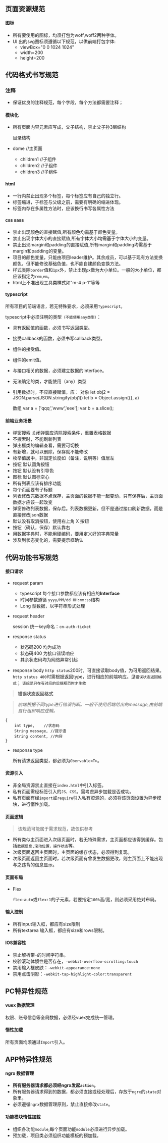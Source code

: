 页面资源规范
---
#### 图标
- 所有要使用的图标，均须打包为woff,woff2两种字体。
- UI 出的svg图标须遵循以下规范，以供前端打包字体:
    - viewBox="0 0 1024 1024"
    - width=200
    - height=200



代码格式书写规范
---
###  注释
- 保证优良的注释规范，每个字段，每个方法都需要注释；

#### 模块化
- 所有页面内容元素应写成，父子结构，禁止父子孙3层结构

    目录结构
- dome //主页面
  - children1 //子组件
  - children2 //子组件
  - children3 //子组件
  
#### html
-   一行内禁止出现多个标签，每个标签应有自己的独立行。
-   标签缩进，子标签与父级之前，需要有明确的缩进体现。
-   标签内存在多属性方法时，应该换行书写各属性方法

#### css sass
- 禁止出现颜色的直接赋值,所有颜色均需基于颜色变量。
- 禁止出现字体大小的直接赋值,所有字体大小均需基于字体大小的变量。
- 禁止出现margin和padding的直接赋值,所有margin和padding均需基于margin和padding的变量。
- 项目的颜色变量，只能由项目leader维护。其余成员，可以基于现有方法变换颜色，但不能修改基础色值，也不能自建颜色变换方法。
- 样式类除`border`值和`1px`外，禁止出现`px`做为大小单位。一般的大小单位，都应该指定为`rem`,`em`。
- html上不准出现工具类样式如"m-4 p-1"等等

#### typescript
所有项目的前端语言，若无特殊要求，必须采用`Typescript`。

typescript中必须注明的类型`（不能使用any类型）`：

- 具有返回值的函数，必须书写返回类型。
- 接受callback的函数，必须书写callback类型。
- 组件的接受值。
- 组件的emit值。
- 与接口相关的数据，必须建立数据的Interface。
- 无法确定的类，才能使用（any）类型
- 引用数据时，不应直接赋值，应：
   对象 let obj2 = JSON.parse(JSON.stringify(obj1))
        let b = Object.assign({}, a)
        
   数组  var a = ['qqq','www','eee'];
         var b = a.slice();     


#### 前端业务场景
- 弹窗搜索 关闭弹窗应清除搜索条件，重置表格数据
- 不搜索时，不能刷新列表
- 弹出框类的编辑查看，需要可切换
- 有新增，就可以删除，保存就不能修改
- 枚举值居中，非固定长度如（备注，说明等）值居左
- 按钮 默认圆角按钮
- 按钮 默认没有引导色
- 图标 默认图标空心
- 所有列表应该有排序功能
- 每个页面要有子标题
- 列表修改完数据不点保存，主页面的数据不能一起变动，只有保存后，主页面数据才应该一起改变
- 弹窗修改列表数据，保存后。列表数据更新，但不是通过接口刷新数据，而是直接修改json数据
- 默认没有取消按钮，使用右上角 X 按钮
- 按钮（确认，保存）默认靠右
- 用数据字典时，不能用硬编码，要用定义好的字典常量
- 涉及到状态变化的，需要提示框确认


代码功能书写规范
---
#### 接口请求
- request param
    
    - typescript 每个接口参数都应该有相应的**Interface**
    - 时间参数遵循 `yyyy/MM/dd HH:mm:ss`结构
    - Long 型数据，以字符串形式处理
- request header

    session 统一key命名：`cm-auth-ticket`

- response status 
    
    - 状态码200 均为成功
    - 状态码400 为接口错误响应    
    - 其余状态码均为网络异常引起 
    
- response body
    `http status`200时，可直接读取body值，为可用返回结果。`http status 400`时需根据返回type，进行相应的前端响应。见`错误状态返回格式`； `该规范只在有对应的后端规范时才生效`

>  **错误状态返回格式**

> *前端根据不同type进行错误判断。一般不使用后端给出的message,由前端自行组织响应逻辑。*
```
{
    int type,    //状态码
    String message, //提示语
    String content, //内容 
}
```
- response type
    
    所有请求返回类型，都必须为`Obervable<T>`。

#### 资源引入

- 非全局资源禁止直接在`index.html`中引入标签。
- 私有页面需经标签引入的`JS，CSS`。需考虑异步加载是否成功。
- 私有页面有经`import`或`require`引入私有资源的，必须将该页面设置为异步模块，进行惰性加载。

#### 页面逻辑
> 该规范可能属于需求规范，故仅供参考
- 所有类似主页面进入次级页面时，若无特殊需求，主页面都应该得到缓存。包括`数据信息,滚动位置，操作状态`等。
- 次级页面返回主页面时，主页面的缓存状态，必须得到复现。
- 次级页面返回主页面时，若次级页面有曾发生数据更改，则主页面上不能出现与之违背的信息显示。


#### 页面布局

- Flex

    `flex:auto`或`flex:1`的子元素，若要指定`100%`高/宽，则必须采用绝对布局。
    
#### 输入控制
- 所有input输入框，都应有size限制
- 所有textarea 输入框，都应有size和rows限制。


#### IOS兼容性

- 禁止解析带`-`的时间字符串。
- 校验滚动体惯性是否存在，`-webkit-overflow-scrolling:touch`
- 禁用输入框皮肤：`-webkit-appearance:none`
- 禁用点击阴影：`-webkit-tap-highlight-color:transparent`


PC特异性规范
---

#### vuex 数据管理
权限、账号信息等全局数据，必须经vuex完成统一管理。

#### 惰性加载
所有页面均须通过`Import`引入。



APP特异性规范
---

#### ngrx 数据管理

- **所有服务器请求都必须经ngrx发起`action`。**
- 所有服务器请求得到的数据，都必须直接或经处理后，存放于`ngrx`的`state`对象里。
- 必须遵循`ngrx`数据管理原则，禁止直接修改`state`。


#### 功能模块惰性加载

- 组织各功能`module`,每个页面功能`module`必须进行异步加载。
- 预加载，项目类必须组织功能模板的预加载。


